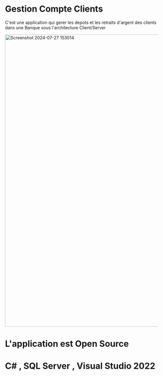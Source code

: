 # Gestion Compte Clients

C'est une application qui gerer les depots et les retraits d'argent des clients dans une Banque sous l'architecture Client/Server

<img width="960" alt="Screenshot 2024-07-27 153014" src="https://github.com/user-attachments/assets/9730a2e4-6488-4b4e-8a46-55a459ad04f2">

# L'application est Open Source 
# C# , SQL Server , Visual Studio 2022

